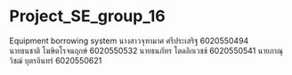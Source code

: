 # Project_SE_group_16
 Equipment borrowing system 
 นางสาวจุฑามาศ ศรีประเสริฐ 6020550494   
 นายธนชาติ โฆษิตโรจนฤกษ์ 6020550532 
 นายธนภัทร โตดลิกเวชช์ 6020550541 
 นายภาณุวิชฌ์ บุตรอินทร์ 6020550621    
